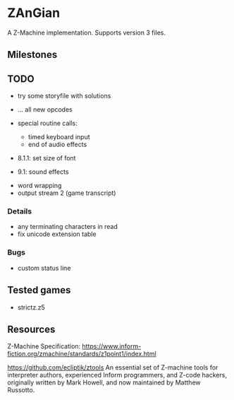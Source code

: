 # ZAnGian
A Z-Machine implementation.
Supports version 3 files.


## Milestones


## TODO
- try some storyfile with solutions


- ... all new opcodes

- special routine calls:
	- timed keyboard input
	- end of audio effects
- 8.1.1: set size of font
- 9.1: sound effects


+ word wrapping
+ output stream 2 (game transcript)


### Details
- any terminating characters in read
- fix unicode extension table

### Bugs
- custom status line


## Tested games
- strictz.z5


## Resources
Z-Machine Specification: 
https://www.inform-fiction.org/zmachine/standards/z1point1/index.html


https://github.com/ecliptik/ztools
An essential set of Z-machine tools for interpreter authors, experienced Inform programmers, and Z-code hackers, originally written by Mark Howell, and now maintained by Matthew Russotto.

